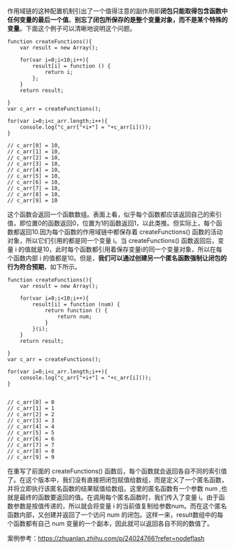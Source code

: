 作用域链的这种配置机制引出了一个值得注意的副作用即**闭包只能取得包含函数中任何变量的最后一个值**。**别忘了闭包所保存的是整个变量对象，而不是某个特殊的变量**。下面这个例子可以清晰地说明这个问题。

    function createFunctions(){
        var result = new Array();

        for(var i=0;i<10;i++){
            result[i] = function () {
                return i;
            };
        }
        return result;

    }
    var c_arr = createFunctions();
    
    for(var i=0;i<c_arr.length;i++){
        console.log("c_arr["+i+"] = "+c_arr[i]());
    }

    // c_arr[0] = 10,
    // c_arr[1] = 10,
    // c_arr[2] = 10,
    // c_arr[3] = 10,
    // c_arr[4] = 10,
    // c_arr[5] = 10,
    // c_arr[6] = 10,
    // c_arr[7] = 10,
    // c_arr[8] = 10,
    // c_arr[9] = 10

这个函数会返回一个函数数组。表面上看，似乎每个函数都应该返回自己的索引值，即位置0的函数返回0，位置为1的函数返回1，以此类推。但实际上，每个函数都返回10.因为每个函数的作用域链中都保存着 createFunctions() 函数的活动对象，所以它们引用的都是同一个变量 i。当 createFunctions() 函数返回后，变量 i 的值就是10，此时每个函数都引用着保存变量i的同一个变量对象，所以在每个函数内部 i 的值都是10。但是，**我们可以通过创建另一个匿名函数强制让闭包的行为符合预期**，如下所示。

    function createFunctions(){
        var result = new Array();

        for(var i=0;i<10;i++){
            result[i] = function (num) {
                return function () {
                    return num;
                }
            }(i);
        }
        return result;

    }
    var c_arr = createFunctions();

    for(var i=0;i<c_arr.length;i++){
        console.log("c_arr["+i+"] = "+c_arr[i]());
    }


    // c_arr[0] = 0
    // c_arr[1] = 1
    // c_arr[2] = 2
    // c_arr[3] = 3
    // c_arr[4] = 4
    // c_arr[5] = 5
    // c_arr[6] = 6
    // c_arr[7] = 7
    // c_arr[8] = 8
    // c_arr[9] = 9
    
在重写了前面的 createFunctions() 函数后，每个函数就会返回各自不同的索引值了。在这个版本中，我们没有直接把闭包赋值给数组，而是定义了一个匿名函数，并将立即执行该匿名函数的结果赋值给数组。这里的匿名函数有一个参数 num ,也就是最终的函数要返回的值。在调用每个匿名函数时，我们传入了变量 i。由于函数参数是按值传递的，所以就会将变量 i 的当前值复制给参数num。而在这个匿名函数内部，又创建并返回了一个访问 num 的闭包。这样一来，result数组中的每个函数都有自己 num 变量的一个副本，因此就可以返回各自不同的数值了。   
    

案例参考：https://zhuanlan.zhihu.com/p/24024766?refer=nodeflash
